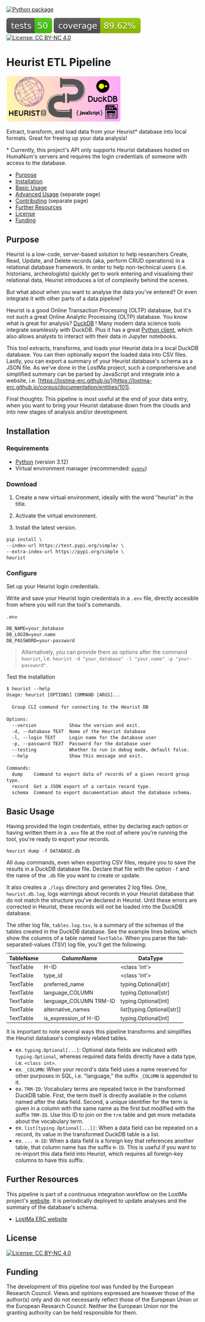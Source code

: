 [![Python package](https://github.com/LostMa-ERC/heurist-etl-pipeline/actions/workflows/python-package.yml/badge.svg)](https://github.com/LostMa-ERC/heurist-etl-pipeline/actions/workflows/python-package.yml)

![count of tests](./docs/assets/tests-badge.svg)
![test coverage](./docs/assets/coverage-badge.svg)
[![License: CC BY-NC 4.0](https://img.shields.io/badge/License-CC_BY--NC_4.0-lightgrey.svg)](https://creativecommons.org/licenses/by-nc/4.0/)

# Heurist ETL Pipeline

<img src="./docs/assets/logo-transparent-1.png" style="width:300px" alt="Logo showing heurist on the left, a pipe in the middle, and output formats DuckDB, JavaScript and CSV on the right."/>

Extract, transform, and load data from your Heurist* database into local formats. Great for freeing up your data analysis!

\* Currently, this project's API only supports Heurist databases hosted on HumaNum's servers and requires the login credentials of someone with access to the database.

- [Purpose](#purpose)
- [Installation](#installation)
- [Basic Usage](#basic-usage)
- [Advanced Usage](./docs/AdvancedUsage.md) (separate page)
- [Contributing](./docs/ContributingFile.md) (separate page)
- [Further Resources](#further-resources)
- [License](#license)
- [Funding](#funding)

## Purpose

Heurist is a low-code, server-based solution to help researchers Create, Read, Update, and Delete records (aka, perform CRUD operations) in a relational database framework. In order to help non-technical users (i.e. historians, archeologists) quickly get to work entering and visualising their relational data, Heurist introduces a lot of complexity behind the scenes.

But what about when you want to analyse the data you've entered? Or even integrate it with other parts of a data pipeline?

Heurist is a good Online Transaction Processing (OLTP) database, but it's not such a great Online Analytic Processing (OLTP) database. You know what is great for analysis? [DuckDB](https://duckdb.org/) ! Many modern data science tools integrate seamlessly with DuckDB. Plus it has a great [Python client](https://duckdb.org/docs/api/python/overview), which also allows analysts to interact with their data in Jupyter notebooks.

This tool extracts, transforms, and loads your Heurist data in a local DuckDB database. You can then optionally export the loaded data into CSV files. Lastly, you can export a summary of your Heurist database's schema as a JSON file. As we've done in the LostMa project, such a comprehensive and simplified summary can be parsed by JavaScript and integrate into a website, i.e. [https://lostma-erc.github.io/](https://lostma-erc.github.io/corpus/documentation/entities/101).

Final thoughts: This pipeline is most useful at the end of your data entry, when you want to bring your Heurist database down from the clouds and into new stages of analysis and/or development.

## Installation

### Requirements

- [Python](https://realpython.com/installing-python/) (version 3.12)
- Virtual environment manager (recommended: [`pyenv`](https://github.com/pyenv/pyenv))

### Download

1. Create a new virtual environment, ideally with the word "heurist" in the title.

2. Activate the virtual environment.

3. Install the latest version.

```shell
pip install \
--index-url https://test.pypi.org/simple/ \
--extra-index-url https://pypi.org/simple \
heurist
```

### Configure

Set up your Heurist login credentials.

Write and save your Heurist login credentials in a `.env` file, directly accesible from where you will run the tool's commands.

`.env`

```console
DB_NAME=your_database
DB_LOGIN=your.name
DB_PASSWORD=your-password
```

> Alternatively, you can provide them as options after the command `heurist`, i.e. `heurist -d "your_database" -l "your.name" -p "your-password"`.

Test the installation

```console
$ heurist --help
Usage: heurist [OPTIONS] COMMAND [ARGS]...

  Group CLI command for connecting to the Heurist DB

Options:
  --version            Show the version and exit.
  -d, --database TEXT  Name of the Heurist database
  -l, --login TEXT     Login name for the database user
  -p, --password TEXT  Password for the database user
  --testing            Whether to run in debug mode, default false.
  --help               Show this message and exit.

Commands:
  dump    Command to export data of records of a given record group type.
  record  Get a JSON export of a certain record type.
  schema  Command to export documentation about the database schema.
```

## Basic Usage

Having provided the login credentials, either by declaring each option or having written them in a `.env` file at the root of where you're running the tool, you're ready to export your records.

```shell
heurist dump -f DATABASE.db
```

All `dump` commands, even when exporting CSV files, require you to save the results in a DuckDB database file. Declare that file with the option `-f` and the name of the `.db` file you want to create or update.

It also creates a `./logs` directory and generates 2 log files. One, `heurist.db.log`, logs warnings about records in your Heurist database that do not match the structure you've declared in Heurist. Until these errors are corrected in Heurist, these records will not be loaded into the DuckDB database.

The other log file, `tables.log.tsv`, is a summary of the schemas of the tables created in the DuckDB database. See the example lines below, which show the columns of a table named `TextTable`. When you parse the tab-separated-values (TSV) log file, you'll get the following:

|TableName|ColumnName|DataType|
|--|--|--|
|TextTable|H-ID|<class 'int'>|
|TextTable|type_id|<class 'int'>|
|TextTable|preferred_name|typing.Optional[str]|
|TextTable|language_COLUMN|typing.Optional[str]|
|TextTable|language_COLUMN TRM-ID|typing.Optional[int]|
|TextTable|alternative_names|list[typing.Optional[str]]|
|TextTable|is_expression_of H-ID|typing.Optional[int]|

It is important to note several ways this pipeline transforms and simplifies the Heurist database's complexly related tables.

- ex. `typing.Optional[...]`: Optional data fields are indicated with `typing.Optional`, whereas required data fields directly have a data type, i.e. `<class int>`.
- ex. `_COLUMN`: When your record's data field uses a name reserved for other purposes in SQL, i.e. "language," the suffix `_COLUMN` is appended to it.
- ex. `TRM-ID`: Vocabulary terms are repeated twice in the transformed DuckDB table. First, the term itself is directly available in the column named after the data field. Second, a unique identifier for the term is given in a column with the same name as the first but modified with the suffix `TRM-ID`. Use this ID to join on the `trm` table and get more metadata about the vocabulary term.
- ex. `list[typing.Optional[...]]`: When a data field can be repeated on a record, its value in the transformed DuckDB table is a list.
- ex. `... H-ID`: When a data field is a foreign key that references another table, that column name has the suffix `H-ID`. This is useful if you want to re-import this data field into Heurist, which requires all foreign-key columns to have this suffix.

## Further Resources

This pipeline is part of a continuous integration workflow on the LostMa project's [website](https://lostma-erc.github.io/corpus). It is periodically deployed to update analyses and the summary of the database's schema.

- [LostMa ERC website](https://lostma-erc.github.io/corpus)

## License

[![License: CC BY-NC 4.0](https://img.shields.io/badge/License-CC_BY--NC_4.0-lightgrey.svg)](https://creativecommons.org/licenses/by-nc/4.0/)

## Funding

The development of this pipeline tool was funded by the European Research Council. Views and opinions expressed are however those of the author(s) only and do not necessarily reflect those of the European Union or the European Research Council. Neither the European Union nor the granting authority can be held responsible for them.
